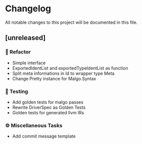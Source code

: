 # Changelog

All notable changes to this project will be documented in this file.

## [unreleased]

### 🚜 Refactor

- Simple interface
- ExportedIdentList and exportedTypeIdentList as function
- Split meta informations in Id to wrapper type Meta
- Change Pretty instance for Malgo.Syntax

### 🧪 Testing

- Add golden tests for malgo passes
- Rewrite DriverSpec as Golden Tests
- Golden tests for generated llvm IRs

### ⚙️ Miscellaneous Tasks

- Add commit message template

<!-- generated by git-cliff -->
